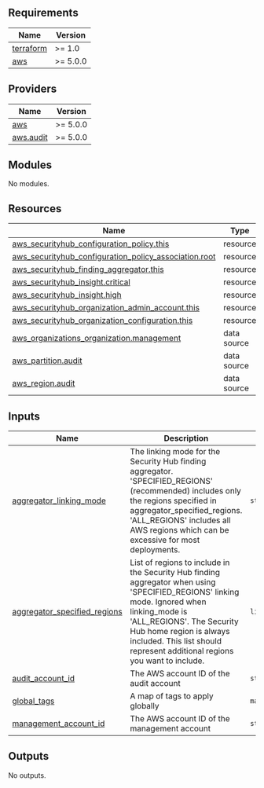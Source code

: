 <!-- BEGIN_TF_DOCS -->
## Requirements

| Name | Version |
|------|---------|
| <a name="requirement_terraform"></a> [terraform](#requirement\_terraform) | >= 1.0 |
| <a name="requirement_aws"></a> [aws](#requirement\_aws) | >= 5.0.0 |

## Providers

| Name | Version |
|------|---------|
| <a name="provider_aws"></a> [aws](#provider\_aws) | >= 5.0.0 |
| <a name="provider_aws.audit"></a> [aws.audit](#provider\_aws.audit) | >= 5.0.0 |

## Modules

No modules.

## Resources

| Name | Type |
|------|------|
| [aws_securityhub_configuration_policy.this](https://registry.terraform.io/providers/hashicorp/aws/latest/docs/resources/securityhub_configuration_policy) | resource |
| [aws_securityhub_configuration_policy_association.root](https://registry.terraform.io/providers/hashicorp/aws/latest/docs/resources/securityhub_configuration_policy_association) | resource |
| [aws_securityhub_finding_aggregator.this](https://registry.terraform.io/providers/hashicorp/aws/latest/docs/resources/securityhub_finding_aggregator) | resource |
| [aws_securityhub_insight.critical](https://registry.terraform.io/providers/hashicorp/aws/latest/docs/resources/securityhub_insight) | resource |
| [aws_securityhub_insight.high](https://registry.terraform.io/providers/hashicorp/aws/latest/docs/resources/securityhub_insight) | resource |
| [aws_securityhub_organization_admin_account.this](https://registry.terraform.io/providers/hashicorp/aws/latest/docs/resources/securityhub_organization_admin_account) | resource |
| [aws_securityhub_organization_configuration.this](https://registry.terraform.io/providers/hashicorp/aws/latest/docs/resources/securityhub_organization_configuration) | resource |
| [aws_organizations_organization.management](https://registry.terraform.io/providers/hashicorp/aws/latest/docs/data-sources/organizations_organization) | data source |
| [aws_partition.audit](https://registry.terraform.io/providers/hashicorp/aws/latest/docs/data-sources/partition) | data source |
| [aws_region.audit](https://registry.terraform.io/providers/hashicorp/aws/latest/docs/data-sources/region) | data source |

## Inputs

| Name | Description | Type | Default | Required |
|------|-------------|------|---------|:--------:|
| <a name="input_aggregator_linking_mode"></a> [aggregator\_linking\_mode](#input\_aggregator\_linking\_mode) | The linking mode for the Security Hub finding aggregator. 'SPECIFIED\_REGIONS' (recommended) includes only the regions specified in aggregator\_specified\_regions. 'ALL\_REGIONS' includes all AWS regions which can be excessive for most deployments. | `string` | `"SPECIFIED_REGIONS"` | no |
| <a name="input_aggregator_specified_regions"></a> [aggregator\_specified\_regions](#input\_aggregator\_specified\_regions) | List of regions to include in the Security Hub finding aggregator when using 'SPECIFIED\_REGIONS' linking mode. Ignored when linking\_mode is 'ALL\_REGIONS'. The Security Hub home region is always included. This list should represent additional regions you want to include. | `list(string)` | <pre>[<br/>  "us-gov-east-1"<br/>]</pre> | no |
| <a name="input_audit_account_id"></a> [audit\_account\_id](#input\_audit\_account\_id) | The AWS account ID of the audit account | `string` | n/a | yes |
| <a name="input_global_tags"></a> [global\_tags](#input\_global\_tags) | A map of tags to apply globally | `map(string)` | n/a | yes |
| <a name="input_management_account_id"></a> [management\_account\_id](#input\_management\_account\_id) | The AWS account ID of the management account | `string` | n/a | yes |

## Outputs

No outputs.
<!-- END_TF_DOCS -->